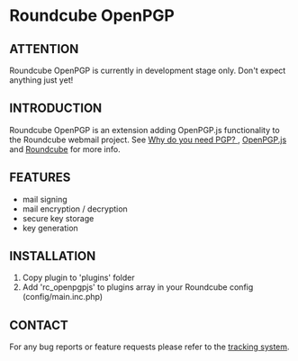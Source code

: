 Roundcube OpenPGP 
================

ATTENTION
---------
Roundcube OpenPGP is currently in development stage only.
Don't expect anything just yet!

INTRODUCTION
------------
Roundcube OpenPGP is an extension adding OpenPGP.js functionality to the Roundcube
webmail project. See [Why do you need PGP? ][why], [OpenPGP.js][openpgpjs] and [Roundcube][roundcube] for more
info.

FEATURES
--------
- mail signing
- mail encryption / decryption
- secure key storage
- key  generation

INSTALLATION
------------
1. Copy plugin to 'plugins' folder
2. Add 'rc_openpgpjs' to plugins array in your Roundcube config (config/main.inc.php)

CONTACT
-------
For any bug reports or feature requests please refer to the [tracking system][issues].

[roundcube]: http://www.roundcube.net/
[openpgpjs]: http://openpgpjs.org/
[issues]: https://github.com/qnrq/rc_openpgpjs/issues
[why]: http://www.pgpi.org/doc/whypgp/en/
